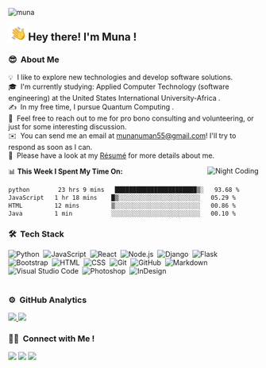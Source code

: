 ![muna](https://github.com/Munanom/PersonalPortfolio.github.io/assets/68506117/134468c4-a3b6-4467-aacd-168541ae7f32)

<img alt="Night Coding" src="./assets/Hand%20Wave.gif" width='40' align="left"/><h2>Hey there! I'm Muna ! </h2>

### 😎 &nbsp;About Me

💡 &nbsp;I like to explore new technologies and develop software solutions.\
🎓 &nbsp;I'm currently studying: Applied Computer Technology (software engineering)  at the United States International University-Africa .\
✍️ &nbsp;In my free time, I pursue Quantum Computing .\
💬 &nbsp;Feel free to reach out to me for pro bono consulting and volunteering, or just for some interesting discussion.\
✉️ &nbsp;You can send me an email at munanuman55@gmail.com! I'll try to respond as soon as I can.\
📄 &nbsp;Please have a look at my [Résumé](file:///Users/muna/Downloads/MunaSaidCVpdf.pdf) for more details about me.

<img alt="Night Coding" src="https://raw.githubusercontent.com/Samkiroko/Samkiroko/master/assets/Night-Coding.gif" align="right"/>

📊 **This Week I Spent My Time On:**

<!--START_SECTION:waka-->

```text
python        23 hrs 9 mins   ███████████████████████▒░   93.68 %
JavaScript   1 hr 18 mins    █▒░░░░░░░░░░░░░░░░░░░░░░░   05.29 %
HTML         12 mins         ▒░░░░░░░░░░░░░░░░░░░░░░░░   00.86 %
Java         1 min           ░░░░░░░░░░░░░░░░░░░░░░░░░   00.10 %
```

<!--END_SECTION:waka-->

### 🛠 &nbsp;Tech Stack

![Python](https://img.shields.io/badge/-Python-05122A?style=flat&logo=python)&nbsp;
![JavaScript](https://img.shields.io/badge/-JavaScript-05122A?style=flat&logo=javascript)&nbsp;
![React](https://img.shields.io/badge/-React-05122A?style=flat&logo=react)&nbsp;
![Node.js](https://img.shields.io/badge/-Node.js-05122A?style=flat&logo=node.js)&nbsp;
![Django](https://img.shields.io/badge/-Django-05122A?style=flat&logo=django&logoColor=092E20)&nbsp;
![Flask](https://img.shields.io/badge/-Flask-05122A?style=flat&logo=flask)&nbsp;
![Bootstrap](https://img.shields.io/badge/-Bootstrap-05122A?style=flat&logo=bootstrap&logoColor=563D7C)&nbsp;
![HTML](https://img.shields.io/badge/-HTML-05122A?style=flat&logo=HTML5)&nbsp;
![CSS](https://img.shields.io/badge/-CSS-05122A?style=flat&logo=CSS3&logoColor=1572B6)&nbsp;
![Git](https://img.shields.io/badge/-Git-05122A?style=flat&logo=git)&nbsp;
![GitHub](https://img.shields.io/badge/-GitHub-05122A?style=flat&logo=github)&nbsp;
![Markdown](https://img.shields.io/badge/-Markdown-05122A?style=flat&logo=markdown)&nbsp;
![Visual Studio Code](https://img.shields.io/badge/-Visual%20Studio%20Code-05122A?style=flat&logo=visual-studio-code&logoColor=007ACC)&nbsp;
![Photoshop](https://img.shields.io/badge/-Photoshop-05122A?style=flat&logo=adobe-photoshop)&nbsp;
![InDesign](https://img.shields.io/badge/-InDesign-05122A?style=flat&logo=adobe-indesign)&nbsp;
<br>
<br>

### ⚙️ &nbsp;GitHub Analytics

<p align="justify" display="inline">
<a href="https://github.com/Samkiroko">
  <img height="180em" src="https://github-readme-stats-eight-theta.vercel.app/api?username=Samkiroko&show_icons=true&theme=algolia&include_all_commits=true&count_private=true"/>
  <img height="180em" src="https://github-readme-stats-eight-theta.vercel.app/api/top-langs/?username=Samkiroko&layout=compact&langs_count=8&theme=algolia"/>
</a>
</p>

### 🤝🏻 &nbsp;Connect with Me !

<p align="justify">
<a href="https://www.linkedin.com/in/muna-numan-495a37219/"><img src="https://img.shields.io/badge/-Muna%20Numan%20said-0077B5?style=flat&logo=Linkedin&logoColor=white"/></a>
<a href="mailto:munanuman55@gmail.com"><img src="https://img.shields.io/badge/-munanuman55@gmail.com-D14836?style=flat&logo=Gmail&logoColor=white"/></a>
<a href="https://twitter.com/NumanMuna"><img src="https://img.shields.io/badge/-@NumanMuna?style=flat&logo=Twitter&logoColor=white"/></a>
</p>
